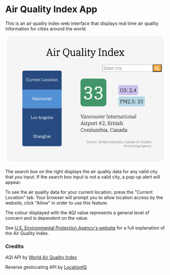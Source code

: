 # Air Quality Index App

This is an air quality index web interface that displays real time air quality information for cities around the world. 

<img src="app-screenshot-upd.png" width="600">

The search box on the right displays the air quality data for any valid city that you input. If the search box input is not a valid city, a pop-up alert will appear. 

To see the air quality data for your current location, press the "Current Location" tab. Your browser will prompt you to allow location access by the website, click "Allow" in order to use this feature. 

The colour displayed with the AQI value represents a general level of concern and is dependent on the value.

See [U.S. Environmental Protection Agency's website](https://www.airnow.gov/aqi/aqi-basics/) for a full explanation of the Air Quality Index. 

### Credits
AQI API by [World Air Quality Index](https://waqi.info/)

Reverse geolocating API by [LocationIQ](https://locationiq.com/)
